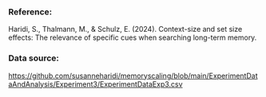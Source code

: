 ### Reference:

Haridi, S., Thalmann, M., & Schulz, E. (2024). Context-size and set size effects: The relevance of specific cues when searching long-term memory.

### Data source:

https://github.com/susanneharidi/memoryscaling/blob/main/ExperimentDataAndAnalysis/Experiment3/ExperimentDataExp3.csv
